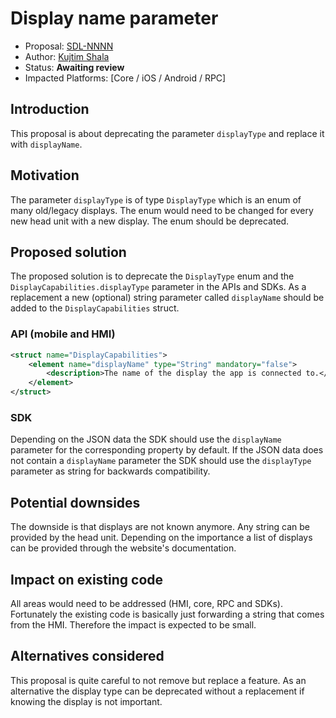 # Display name parameter

* Proposal: [SDL-NNNN](NNNN-display-name-parameter.md)
* Author: [Kujtim Shala](https://github.com/kshala-ford)
* Status: **Awaiting review**
* Impacted Platforms: [Core / iOS / Android / RPC]

## Introduction

This proposal is about deprecating the parameter `displayType` and replace it with `displayName`.

## Motivation

The parameter `displayType` is of type `DisplayType` which is an enum of many old/legacy displays. The enum would need to be changed for every new head unit with a new display. The enum should be deprecated.

## Proposed solution

The proposed solution is to deprecate the `DisplayType` enum and the `DisplayCapabilities.displayType` parameter in the APIs and SDKs. As a replacement a new (optional) string parameter called `displayName` should be added to the `DisplayCapabilities` struct.

### API (mobile and HMI)

```xml
<struct name="DisplayCapabilities">
    <element name="displayName" type="String" mandatory="false">
        <description>The name of the display the app is connected to.</description>
    </element>
</struct>
```

### SDK

Depending on the JSON data the SDK should use the `displayName` parameter for the corresponding property by default. If the JSON data does not contain a `displayName` parameter the SDK should use the `displayType` parameter as string for backwards compatibility.

## Potential downsides

The downside is that displays are not known anymore. Any string can be provided by the head unit. Depending on the importance a list of displays can be provided through the website's documentation.

## Impact on existing code

All areas would need to be addressed (HMI, core, RPC and SDKs). Fortunately the existing code is basically just forwarding a string that comes from the HMI. Therefore the impact is expected to be small.

## Alternatives considered

This proposal is quite careful to not remove but replace a feature. As an alternative the display type can be deprecated without a replacement if knowing the display is not important.
